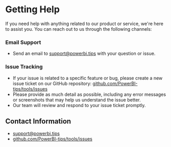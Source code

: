 **Getting Help**
===============

If you need help with anything related to our product or service, we're here to assist you. You can reach out to us through the following channels:

### Email Support

* Send an email to [support@powerbi.tips](mailto:support@powerbi.tips) with your question or issue.

### Issue Tracking

* If your issue is related to a specific feature or bug, please create a new issue ticket on our GitHub repository: [github.com/PowerBI-tips/tools/issues](github.com/PowerBI-tips/tools/issues)
* Please provide as much detail as possible, including any error messages or screenshots that may help us understand the issue better.
* Our team will review and respond to your issue ticket promptly.

**Contact Information**
----------------------

* [support@powerbi.tips](mailto:support@powerbi.tips)
* [github.com/PowerBI-tips/tools/issues](github.com/PowerBI-tips/tools/issues)
